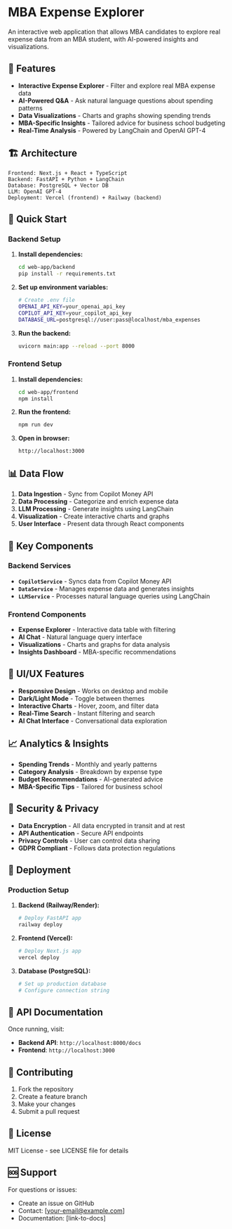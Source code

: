 # MBA Expense Explorer

An interactive web application that allows MBA candidates to explore real expense data from an MBA student, with AI-powered insights and visualizations.

## 🎯 **Features**

- **Interactive Expense Explorer** - Filter and explore real MBA expense data
- **AI-Powered Q&A** - Ask natural language questions about spending patterns
- **Data Visualizations** - Charts and graphs showing spending trends
- **MBA-Specific Insights** - Tailored advice for business school budgeting
- **Real-Time Analysis** - Powered by LangChain and OpenAI GPT-4

## 🏗️ **Architecture**

```
Frontend: Next.js + React + TypeScript
Backend: FastAPI + Python + LangChain
Database: PostgreSQL + Vector DB
LLM: OpenAI GPT-4
Deployment: Vercel (frontend) + Railway (backend)
```

## 🚀 **Quick Start**

### **Backend Setup**

1. **Install dependencies:**
   ```bash
   cd web-app/backend
   pip install -r requirements.txt
   ```

2. **Set up environment variables:**
   ```bash
   # Create .env file
   OPENAI_API_KEY=your_openai_api_key
   COPILOT_API_KEY=your_copilot_api_key
   DATABASE_URL=postgresql://user:pass@localhost/mba_expenses
   ```

3. **Run the backend:**
   ```bash
   uvicorn main:app --reload --port 8000
   ```

### **Frontend Setup**

1. **Install dependencies:**
   ```bash
   cd web-app/frontend
   npm install
   ```

2. **Run the frontend:**
   ```bash
   npm run dev
   ```

3. **Open in browser:**
   ```
   http://localhost:3000
   ```

## 📊 **Data Flow**

1. **Data Ingestion** - Sync from Copilot Money API
2. **Data Processing** - Categorize and enrich expense data
3. **LLM Processing** - Generate insights using LangChain
4. **Visualization** - Create interactive charts and graphs
5. **User Interface** - Present data through React components

## 🔧 **Key Components**

### **Backend Services**

- **`CopilotService`** - Syncs data from Copilot Money API
- **`DataService`** - Manages expense data and generates insights
- **`LLMService`** - Processes natural language queries using LangChain

### **Frontend Components**

- **Expense Explorer** - Interactive data table with filtering
- **AI Chat** - Natural language query interface
- **Visualizations** - Charts and graphs for data analysis
- **Insights Dashboard** - MBA-specific recommendations

## 🎨 **UI/UX Features**

- **Responsive Design** - Works on desktop and mobile
- **Dark/Light Mode** - Toggle between themes
- **Interactive Charts** - Hover, zoom, and filter data
- **Real-Time Search** - Instant filtering and search
- **AI Chat Interface** - Conversational data exploration

## 📈 **Analytics & Insights**

- **Spending Trends** - Monthly and yearly patterns
- **Category Analysis** - Breakdown by expense type
- **Budget Recommendations** - AI-generated advice
- **MBA-Specific Tips** - Tailored for business school

## 🔐 **Security & Privacy**

- **Data Encryption** - All data encrypted in transit and at rest
- **API Authentication** - Secure API endpoints
- **Privacy Controls** - User can control data sharing
- **GDPR Compliant** - Follows data protection regulations

## 🚀 **Deployment**

### **Production Setup**

1. **Backend (Railway/Render):**
   ```bash
   # Deploy FastAPI app
   railway deploy
   ```

2. **Frontend (Vercel):**
   ```bash
   # Deploy Next.js app
   vercel deploy
   ```

3. **Database (PostgreSQL):**
   ```bash
   # Set up production database
   # Configure connection string
   ```

## 📝 **API Documentation**

Once running, visit:
- **Backend API**: `http://localhost:8000/docs`
- **Frontend**: `http://localhost:3000`

## 🤝 **Contributing**

1. Fork the repository
2. Create a feature branch
3. Make your changes
4. Submit a pull request

## 📄 **License**

MIT License - see LICENSE file for details

## 🆘 **Support**

For questions or issues:
- Create an issue on GitHub
- Contact: [your-email@example.com]
- Documentation: [link-to-docs]
